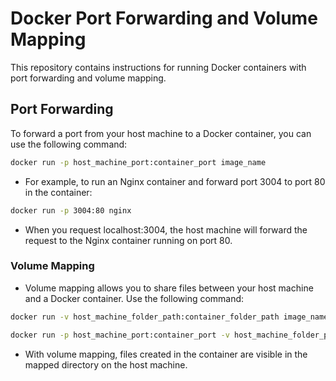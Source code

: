 # Docker Port Forwarding and Volume Mapping

This repository contains instructions for running Docker containers with port forwarding and volume mapping.

## Port Forwarding

To forward a port from your host machine to a Docker container, you can use the following command:

```bash
docker run -p host_machine_port:container_port image_name
```

-   For example, to run an Nginx container and forward port 3004 to port 80 in the container:

```bash
docker run -p 3004:80 nginx
```

-   When you request localhost:3004, the host machine will forward the request to the Nginx container running on port 80.

### Volume Mapping

-   Volume mapping allows you to share files between your host machine and a Docker container. Use the following command:

```bash
docker run -v host_machine_folder_path:container_folder_path image_name

docker run -p host_machine_port:container_port -v host_machine_folder_path:container_folder_path image_name
```

-   With volume mapping, files created in the container are visible in the mapped directory on the host machine.
